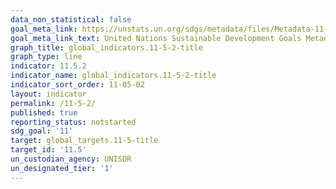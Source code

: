 ```yaml
---
data_non_statistical: false
goal_meta_link: https://unstats.un.org/sdgs/metadata/files/Metadata-11-05-02.pdf
goal_meta_link_text: United Nations Sustainable Development Goals Metadata (pdf 2066kB)
graph_title: global_indicators.11-5-2-title
graph_type: line
indicator: 11.5.2
indicator_name: global_indicators.11-5-2-title
indicator_sort_order: 11-05-02
layout: indicator
permalink: /11-5-2/
published: true
reporting_status: notstarted
sdg_goal: '11'
target: global_targets.11-5-title
target_id: '11.5'
un_custodian_agency: UNISDR
un_designated_tier: '1'
---
```

